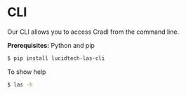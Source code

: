 # CLI

Our CLI allows you to access Cradl from the command line.

**Prerequisites:** Python and pip

```bash
$ pip install lucidtech-las-cli
```

To show help

```bash
$ las -h
```

